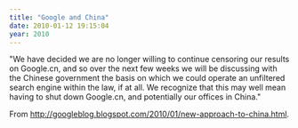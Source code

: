 ```yaml
---
title: "Google and China"
date: 2010-01-12 19:15:04
year: 2010
---
```

"We have decided we are no longer willing to continue censoring our results on Google.cn, and so over the next few weeks we will be discussing with the Chinese government the basis on which we could operate an unfiltered search engine within the law, if at all. We recognize that this may well mean having to shut down Google.cn, and potentially our offices in China."

From http://googleblog.blogspot.com/2010/01/new-approach-to-china.html.
